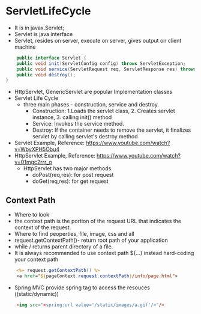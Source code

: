 # ServletLifeCycle

* It is in javax.Servlet;
* Servlet is java interface
* Servlet, resides on server, execute on server, gives output on client machine
```java
	public interface Servlet {
	public void init(ServletConfig config) throws ServletException;
	public void service(ServletRequest req, ServletResponse res) throws ServletException, IOException;
	public void destroy();
}
```
* HttpServlet, GenericServlet are popular Implementation classes
* Servlet Life Cycle
  - three main phases - construction, service and destroy.
    - Construction: 1.Loads the servlet class, 2. Creates servlet instance, 3. calling init() method
    - Service: Invokes the service method.
    - Destroy: If the container needs to remove the servlet, it finalizes servlet by calling servlet's destroy method
* Servlet Example, Reference: https://www.youtube.com/watch?v=WbyXPH5Obu4
* HttpServlet Example, Reference: https://www.youtube.com/watch?v=01mgc2rrr_o
  - HttpServlet has two major methods
    - doPost(req,res): for post request
    - doGet(req,res): for get request


## Context Path
* Where to look
* the context path is the portion of the request URL that indicates the context of the request.
* Where to find peoperties, file, image, css and all
* request.getContextPath()- return root path of your application
* while / returns parent directory of a file.
* It is always recommended to use context path ${...} instead hard-coding your context path
```jsp
	<%= request.getContextPath() %>
	<a href="${pageContext.request.contextPath}/info/page.html">
```
* Spring MVC provide spring tag to access the resouces ((static/dynamic))
```html
	<img src="<spring:url value='/static/images/a.gif'/>"/>
```
